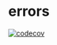 # errors

[![codecov](https://codecov.io/gh/gaoxiaosong/errors/branch/master/graph/badge.svg?token=AOXNUDXAS7)](https://codecov.io/gh/gaoxiaosong/errors)
